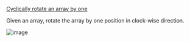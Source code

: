 [Cyclically rotate an array by one](https://practice.geeksforgeeks.org/problems/cyclically-rotate-an-array-by-one2614/1)



Given an array, rotate the array by one position in clock-wise direction.


![image](https://user-images.githubusercontent.com/97858274/221108803-1e5eb253-c388-424c-9111-932176dbaf45.png)
